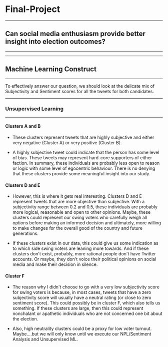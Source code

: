 # Final-Project
-----------------------------------------------------------------------------
## Can social media enthusiasm provide better insight into election outcomes?
-----------------------------------------------------------------------------

-----------------------------
## Machine Learning Construct
-----------------------------

To effectively answer our question, we should look at the delicate mix of Subjectivity and Sentiment scores
for all the tweets for both candidates.

--------------------------
### Unsupervised Learning
-------------------------



#### Clusters A and B
* These clusters represent tweets that are highly subjective and either very negative (Cluster A) or
very positive (Cluster B).

* A highly subjective tweet could indicate that the person has some level of bias.  These tweets may
represent hard-core supporters of either faction. In summary, these individuals are probably less open
to reason or logic with some level of egocentric behaviour. There is no denying that these clusters 
provide some meaningful insight into our study.

#### Clusters D and E
* However, this is where it gets real interesting.  Clusters D and E represent tweets that are more 
objective than subjective.  With a subjectivity range between 0.2 and 0.5, these individuals are 
probably more logical, reasonable and open to other opinions.  Maybe, these clusters could represent 
our swing voters who carefully weigh all options before making an informed decision and ultimately, more
willing to make changes for the overall good of the country and future generations.  

* If these clusters exist in our data, this could give us some indication as to which side swing voters
are leaning more towards.  And if these clusters don't exist, probably, more rational people don't have
Twitter accounts.  Or maybe, they don't voice their political opinions on social media and make their 
decision in silence.  

#### Cluster F
* The reason why I didn't choose to go with a very low subjectivity score for swing voters is because, in
most cases, tweets that have a zero subjectivity score will usually have a neutral rating (or close to zero
sentiment score).  This could possibly be in cluster F, which also tells us something.  If these clusters 
are large, then this could represent nonchalant or apathetic individuals who are not concerned one bit about
the election.  

* Also, high neutrality clusters could be a proxy for low voter turnout.  Maybe....but we will only know
until we execute our NPL/Sentiment Analysis and Unsupervised ML.

  
  
